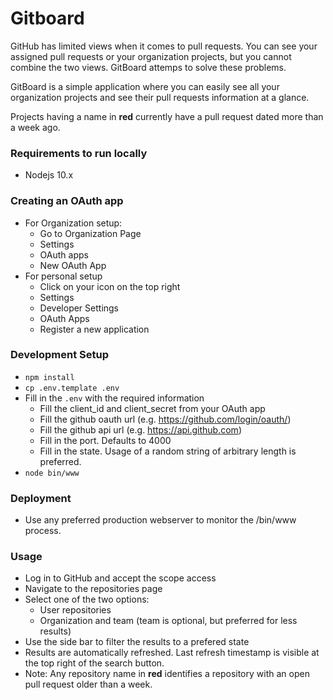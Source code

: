 # Gitboard

GitHub has limited views when it comes to pull requests. You can see your assigned pull requests or your organization projects, but you cannot combine the two views. GitBoard attemps to solve these problems. 

GitBoard is a simple application where you can easily see all your organization projects and see their pull requests information at a glance. 

Projects having a name in **red** currently have a pull request dated more than a week ago. 

### Requirements to run locally
- Nodejs 10.x

### Creating an OAuth app
- For Organization setup:
  - Go to Organization Page
  - Settings
  - OAuth apps
  - New OAuth App
- For personal setup
  - Click on your icon on the top right
  - Settings
  - Developer Settings
  - OAuth Apps
  - Register a new application

### Development Setup
- `npm install`
- `cp .env.template .env`
- Fill in the `.env` with the required information
  -  Fill the client_id and client_secret from your OAuth app
  -  Fill the github oauth url (e.g. https://github.com/login/oauth/)
  -  Fill the github api url (e.g. https://api.github.com)
  -  Fill in the port. Defaults to 4000
  -  Fill in the state. Usage of a random string of arbitrary length is preferred.
- `node bin/www`

### Deployment
- Use any preferred production webserver to monitor the /bin/www process.

### Usage
- Log in to GitHub and accept the scope access
- Navigate to the repositories page
- Select one of the two options:
  - User repositories
  - Organization and team (team is optional, but preferred for less results)
- Use the side bar to filter the results to a prefered state
- Results are automatically refreshed. Last refresh timestamp is visible at the top right of the search button.
- Note: Any repository name in **red** identifies a repository with an open pull request older than a week.
